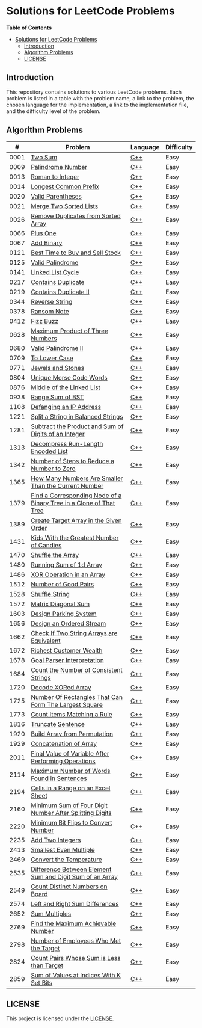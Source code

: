# Solutions for LeetCode Problems

**Table of Contents**

- [Solutions for LeetCode Problems](#solutions-for-leetcode-problems)
  - [Introduction](#introduction)
  - [Algorithm Problems](#algorithm-problems)
  - [LICENSE](#license)

## Introduction

This repository contains solutions to various LeetCode problems. Each problem is listed in a table with the problem name, a link to the problem, the chosen language for the implementation, a link to the implementation file, and the difficulty level of the problem.

## Algorithm Problems

| #    | Problem                                                                    | Language       | Difficulty |
| ---- | -------------------------------------------------------------------------- | -------------- | ---------- |
| 0001 | [Two Sum][0001]                                                            | [C++][0001cpp] | Easy       |
| 0009 | [Palindrome Number][0009]                                                  | [C++][0009cpp] | Easy       |
| 0013 | [Roman to Integer][0013]                                                   | [C++][0013cpp] | Easy       |
| 0014 | [Longest Common Prefix][0014]                                              | [C++][0014cpp] | Easy       |
| 0020 | [Valid Parentheses][0020]                                                  | [C++][0020cpp] | Easy       |
| 0021 | [Merge Two Sorted Lists][0021]                                             | [C++][0021cpp] | Easy       |
| 0026 | [Remove Duplicates from Sorted Array][0026]                                | [C++][0026cpp] | Easy       |
| 0066 | [Plus One][0066]                                                           | [C++][0066cpp] | Easy       |
| 0067 | [Add Binary][0067]                                                         | [C++][0067cpp] | Easy       |
| 0121 | [Best Time to Buy and Sell Stock][0121]                                    | [C++][0121cpp] | Easy       |
| 0125 | [Valid Palindrome][0125]                                                   | [C++][0125cpp] | Easy       |
| 0141 | [Linked List Cycle][0141]                                                  | [C++][0141cpp] | Easy       |
| 0217 | [Contains Duplicate][0217]                                                 | [C++][0217cpp] | Easy       |
| 0219 | [Contains Duplicate II][0219]                                              | [C++][0219cpp] | Easy       |
| 0344 | [Reverse String][0344]                                                     | [C++][0344cpp] | Easy       |
| 0378 | [Ransom Note][0378]                                                        | [C++][0378cpp] | Easy       |
| 0412 | [Fizz Buzz][0412]                                                          | [C++][0412cpp] | Easy       |
| 0628 | [Maximum Product of Three Numbers][0628]                                   | [C++][0628cpp] | Easy       |
| 0680 | [Valid Palindrome II][0680]                                                | [C++][0680cpp] | Easy       |
| 0709 | [To Lower Case][0709]                                                      | [C++][0709cpp] | Easy       |
| 0771 | [Jewels and Stones][0771]                                                  | [C++][0771cpp] | Easy       |
| 0804 | [Unique Morse Code Words][0804]                                            | [C++][0804cpp] | Easy       |
| 0876 | [Middle of the Linked List][0876]                                          | [C++][0876cpp] | Easy       |
| 0938 | [Range Sum of BST][0938]                                                   | [C++][0938cpp] | Easy       |
| 1108 | [Defanging an IP Address][1108]                                            | [C++][1108cpp] | Easy       |
| 1221 | [Split a String in Balanced Strings][1221]                                 | [C++][1221cpp] | Easy       |
| 1281 | [Subtract the Product and Sum of Digits of an Integer][1281]               | [C++][1281cpp] | Easy       |
| 1313 | [Decompress Run-Length Encoded List][1313]                                 | [C++][1313cpp] | Easy       |
| 1342 | [Number of Steps to Reduce a Number to Zero][1342]                         | [C++][1342cpp] | Easy       |
| 1365 | [How Many Numbers Are Smaller Than the Current Number][1365]               | [C++][1365cpp] | Easy       |
| 1379 | [Find a Corresponding Node of a Binary Tree in a Clone of That Tree][1379] | [C++][1379cpp] | Easy       |
| 1389 | [Create Target Array in the Given Order][1389]                             | [C++][1389cpp] | Easy       |
| 1431 | [Kids With the Greatest Number of Candies][1431]                           | [C++][1431cpp] | Easy       |
| 1470 | [Shuffle the Array][1470]                                                  | [C++][1470cpp] | Easy       |
| 1480 | [Running Sum of 1d Array][1480]                                            | [C++][1480cpp] | Easy       |
| 1486 | [XOR Operation in an Array][1486]                                          | [C++][1486cpp] | Easy       |
| 1512 | [Number of Good Pairs][1512]                                               | [C++][1512cpp] | Easy       |
| 1528 | [Shuffle String][1528]                                                     | [C++][1528cpp] | Easy       |
| 1572 | [Matrix Diagonal Sum][1572]                                                | [C++][1572cpp] | Easy       |
| 1603 | [Design Parking System][1603]                                              | [C++][1603cpp] | Easy       |
| 1656 | [Design an Ordered Stream][1656]                                           | [C++][1656cpp] | Easy       |
| 1662 | [Check If Two String Arrays are Equivalent][1662]                          | [C++][1662cpp] | Easy       |
| 1672 | [Richest Customer Wealth][1672]                                            | [C++][1672cpp] | Easy       |
| 1678 | [Goal Parser Interpretation][1678]                                         | [C++][1678cpp] | Easy       |
| 1684 | [Count the Number of Consistent Strings][1684]                             | [C++][1684cpp] | Easy       |
| 1720 | [Decode XORed Array][1720]                                                 | [C++][1720cpp] | Easy       |
| 1725 | [Number Of Rectangles That Can Form The Largest Square][1725]              | [C++][1725cpp] | Easy       |
| 1773 | [Count Items Matching a Rule][1773]                                        | [C++][1773cpp] | Easy       |
| 1816 | [ Truncate Sentence][1816]                                                 | [C++][1816cpp] | Easy       |
| 1920 | [Build Array from Permutation][1920]                                       | [C++][1920cpp] | Easy       |
| 1929 | [Concatenation of Array][1929]                                             | [C++][1929cpp] | Easy       |
| 2011 | [Final Value of Variable After Performing Operations][2011]                | [C++][2011cpp] | Easy       |
| 2114 | [Maximum Number of Words Found in Sentences][2114]                         | [C++][2114cpp] | Easy       |
| 2194 | [Cells in a Range on an Excel Sheet][2194]                                 | [C++][2194cpp] | Easy       |
| 2160 | [Minimum Sum of Four Digit Number After Splitting Digits][2160]            | [C++][2160cpp] | Easy       |
| 2220 | [Minimum Bit Flips to Convert Number][2220]                                | [C++][2220cpp] | Easy       |
| 2235 | [Add Two Integers][2235]                                                   | [C++][2235cpp] | Easy       |
| 2413 | [Smallest Even Multiple][2413]                                             | [C++][2413cpp] | Easy       |
| 2469 | [Convert the Temperature][2469]                                            | [C++][2469cpp] | Easy       |
| 2535 | [Difference Between Element Sum and Digit Sum of an Array][2535]           | [C++][2535cpp] | Easy       |
| 2549 | [Count Distinct Numbers on Board][2549]                                    | [C++][2549cpp] | Easy       |
| 2574 | [Left and Right Sum Differences][2574]                                     | [C++][2574cpp] | Easy       |
| 2652 | [Sum Multiples][2652]                                                      | [C++][2652cpp] | Easy       |
| 2769 | [Find the Maximum Achievable Number][2769]                                 | [C++][2769cpp] | Easy       |
| 2798 | [Number of Employees Who Met the Target][2798]                             | [C++][2798cpp] | Easy       |
| 2824 | [Count Pairs Whose Sum is Less than Target][2824]                          | [C++][2824cpp] | Easy       |
| 2859 | [Sum of Values at Indices With K Set Bits][2859]                           | [C++][2859cpp] | Easy       |

## LICENSE

This project is licensed under the [LICENSE](LICENSE).

<!-- links -->

[0001]: https://leetcode.com/problems/two-sum/
[0001cpp]: https://leetcode.com/submissions/detail/948426050/
[0009]: https://leetcode.com/problems/palindrome-number/
[0009cpp]: https://leetcode.com/submissions/detail/948438457/
[0013]: https://leetcode.com/problems/roman-to-integer/
[0013cpp]: https://leetcode.com/submissions/detail/949360425/
[0014]: https://leetcode.com/problems/longest-common-prefix/
[0014cpp]: https://leetcode.com/submissions/detail/1036936497/
[0020]: https://leetcode.com/problems/valid-parentheses/
[0020cpp]: https://leetcode.com/submissions/detail/1036952537/
[0021]: https://leetcode.com/problems/merge-two-sorted-lists/
[0021cpp]: https://leetcode.com/submissions/detail/1036960117/
[0026]: https://leetcode.com/problems/remove-duplicates-from-sorted-array/
[0026cpp]: https://leetcode.com/submissions/detail/1036967711/
[0066]: https://leetcode.com/problems/plus-one/
[0066cpp]: https://leetcode.com/submissions/detail/1039769790/
[0067]: https://leetcode.com/problems/add-binary/
[0067cpp]: https://leetcode.com/submissions/detail/1037990830/
[0121]: https://leetcode.com/problems/best-time-to-buy-and-sell-stock/
[0121cpp]: https://leetcode.com/submissions/detail/1037934208/
[0125]: https://leetcode.com/problems/valid-palindrome/
[0125cpp]: https://leetcode.com/submissions/detail/1037955911/
[0141]: https://leetcode.com/problems/linked-list-cycle/
[0141cpp]: https://leetcode.com/submissions/detail/1040027578/
[0217]: https://leetcode.com/problems/contains-duplicate/
[0217cpp]: https://leetcode.com/submissions/detail/1040044205/
[0219]: https://leetcode.com/problems/contains-duplicate-ii/
[0219cpp]: https://leetcode.com/submissions/detail/1040064641/
[0344]: https://leetcode.com/problems/reverse-string/
[0344cpp]: https://leetcode.com/submissions/detail/1038001012/
[0378]: https://leetcode.com/problems/ransom-note/
[0378cpp]: https://leetcode.com/submissions/detail/1036903851/
[0412]: https://leetcode.com/problems/fizz-buzz/
[0412cpp]: https://leetcode.com/submissions/detail/1036866232/
[0628]: https://leetcode.com/problems/maximum-product-of-three-numbers/
[0628cpp]: https://leetcode.com/submissions/detail/1037692372/
[0680]: https://leetcode.com/problems/valid-palindrome-ii/
[0680cpp]: https://leetcode.com/submissions/detail/1037968613/
[0709]: https://leetcode.com/problems/to-lower-case/
[0709cpp]: https://leetcode.com/submissions/detail/1057104517/
[0771]: https://leetcode.com/problems/jewels-and-stones/
[0771cpp]: https://leetcode.com/submissions/detail/1050861136/
[0804]: https://leetcode.com/problems/unique-morse-code-words/
[0804cpp]: https://leetcode.com/submissions/detail/1057067079/
[0876]: https://leetcode.com/problems/middle-of-the-linked-list/
[0876cpp]: https://leetcode.com/submissions/detail/1036889642/
[0938]: https://leetcode.com/problems/range-sum-of-bst/
[0938cpp]: https://leetcode.com/submissions/detail/1051825768/
[1108]: https://leetcode.com/problems/defanging-an-ip-address/
[1108cpp]: https://leetcode.com/submissions/detail/1048635629/
[1221]: https://leetcode.com/problems/split-a-string-in-balanced-strings/
[1221cpp]: https://leetcode.com/submissions/detail/1051871448/
[1281]: https://leetcode.com/problems/subtract-the-product-and-sum-of-digits-of-an-integer/
[1281cpp]: https://leetcode.com/submissions/detail/1051743818/
[1313]: https://leetcode.com/problems/decompress-run-length-encoded-list/
[1313cpp]: https://leetcode.com/submissions/detail/1051859265/
[1342]: https://leetcode.com/problems/number-of-steps-to-reduce-a-number-to-zero/
[1342cpp]: https://leetcode.com/submissions/detail/1036875175/
[1365]: https://leetcode.com/problems/how-many-numbers-are-smaller-than-the-current-number/
[1365cpp]: https://leetcode.com/submissions/detail/1051734090/
[1379]: https://leetcode.com/problems/find-a-corresponding-node-of-a-binary-tree-in-a-clone-of-that-tree/
[1379cpp]: https://leetcode.com/submissions/detail/1051774944/
[1389]: https://leetcode.com/problems/create-target-array-in-the-given-order/
[1389cpp]: https://leetcode.com/submissions/detail/1051840440/
[1431]: https://leetcode.com/problems/kids-with-the-greatest-number-of-candies/
[1431cpp]: https://leetcode.com/submissions/detail/1050820950/
[1470]: https://leetcode.com/problems/shuffle-the-array/
[1470cpp]: https://leetcode.com/submissions/detail/1049530990/
[1480]: https://leetcode.com/problems/running-sum-of-1d-array/
[1480cpp]: https://leetcode.com/submissions/detail/1036830470/
[1486]: https://leetcode.com/problems/xor-operation-in-an-array/
[1486cpp]: https://leetcode.com/submissions/detail/1051731597/
[1512]: https://leetcode.com/problems/number-of-good-pairs/
[1512cpp]: https://leetcode.com/submissions/detail/1050836269/
[1528]: https://leetcode.com/problems/shuffle-string/
[1528cpp]: https://leetcode.com/submissions/detail/1053813102/
[1572]: https://leetcode.com/problems/matrix-diagonal-sum/
[1572cpp]: https://leetcode.com/submissions/detail/1057101150/
[1603]: https://leetcode.com/problems/design-parking-system/
[1603cpp]: https://leetcode.com/submissions/detail/1050856642/
[1656]: https://leetcode.com/problems/design-an-ordered-stream/
[1656cpp]: https://leetcode.com/submissions/detail/1053801183/
[1662]: https://leetcode.com/problems/check-if-two-string-arrays-are-equivalent/
[1662cpp]: https://leetcode.com/submissions/detail/1055717038/
[1672]: https://leetcode.com/problems/richest-customer-wealth/
[1672cpp]: https://leetcode.com/submissions/detail/1036852316/
[1678]: https://leetcode.com/problems/goal-parser-interpretation/
[1678cpp]: https://leetcode.com/submissions/detail/1050792706/
[1684]: https://leetcode.com/problems/count-the-number-of-consistent-strings/
[1684cpp]: https://leetcode.com/submissions/detail/1057058958/
[1720]: https://leetcode.com/problems/decode-xored-array/
[1720cpp]: https://leetcode.com/submissions/detail/1051833450/
[1725]: https://leetcode.com/problems/number-of-rectangles-that-can-form-the-largest-square/
[1725cpp]: https://leetcode.com/submissions/detail/1047761317/
[1773]: https://leetcode.com/problems/count-items-matching-a-rule/
[1773cpp]: https://leetcode.com/submissions/detail/1054791343/
[1816]: https://leetcode.com/problems/truncate-sentence/
[1816cpp]: https://leetcode.com/submissions/detail/1054767591/
[1920]: https://leetcode.com/problems/build-array-from-permutation/
[1920cpp]: https://leetcode.com/submissions/detail/1048619629/
[1929]: https://leetcode.com/problems/concatenation-of-array/
[1929cpp]: https://leetcode.com/submissions/detail/1047738300/
[2011]: https://leetcode.com/problems/final-value-of-variable-after-performing-operations/
[2011cpp]: https://leetcode.com/submissions/detail/1049539828/
[2114]: https://leetcode.com/problems/maximum-number-of-words-found-in-sentences/
[2114cpp]: https://leetcode.com/submissions/detail/1051739013/
[2194]: https://leetcode.com/problems/cells-in-a-range-on-an-excel-sheet/
[2194cpp]: https://leetcode.com/submissions/detail/1054783152/
[2160]: https://leetcode.com/problems/minimum-sum-of-four-digit-number-after-splitting-digits/
[2160cpp]: https://leetcode.com/submissions/detail/1051749058/
[2220]: https://leetcode.com/problems/minimum-bit-flips-to-convert-number/
[2220cpp]: https://leetcode.com/submissions/detail/1057089218/
[2235]: https://leetcode.com/problems/add-two-integers/
[2235cpp]: https://leetcode.com/submissions/detail/1050810723/
[2413]: https://leetcode.com/problems/smallest-even-multiple/
[2413cpp]: https://leetcode.com/submissions/detail/1050815450/
[2469]: https://leetcode.com/problems/convert-the-temperature/
[2469cpp]: https://leetcode.com/submissions/detail/1048639718/
[2535]: https://leetcode.com/problems/difference-between-element-sum-and-digit-sum-of-an-array/
[2535cpp]: https://leetcode.com/submissions/detail/1055721752/
[2549]: https://leetcode.com/problems/count-distinct-numbers-on-board/
[2549cpp]: https://leetcode.com/submissions/detail/1038006278/
[2574]: https://leetcode.com/problems/left-and-right-sum-differences/
[2574cpp]: https://leetcode.com/submissions/detail/1051760337/
[2652]: https://leetcode.com/problems/sum-multiples/
[2652cpp]: https://leetcode.com/submissions/detail/1053791402/
[2769]: https://leetcode.com/problems/find-the-maximum-achievable-number/
[2769cpp]: https://leetcode.com/submissions/detail/1049548431/
[2798]: https://leetcode.com/problems/number-of-employees-who-met-the-target/
[2798cpp]: https://leetcode.com/submissions/detail/1050823191/
[2824]: https://leetcode.com/problems/count-pairs-whose-sum-is-less-than-target/
[2824cpp]: https://leetcode.com/submissions/detail/1050808683/
[2859]: https://leetcode.com/problems/sum-of-values-at-indices-with-k-set-bits/
[2859cpp]: https://leetcode.com/submissions/detail/1051849278/
